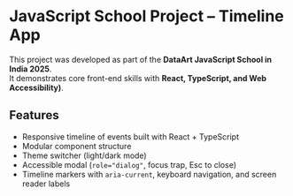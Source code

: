 # JavaScript School Project – Timeline App

This project was developed as part of the **DataArt JavaScript School in India 2025**.  
It demonstrates core front-end skills with **React, TypeScript, and Web Accessibility)**.  

## Features
- Responsive timeline of events built with React + TypeScript
- Modular component structure
- Theme switcher (light/dark mode)
- Accessible modal (`role="dialog"`, focus trap, Esc to close)
- Timeline markers with `aria-current`, keyboard navigation, and screen reader labels

